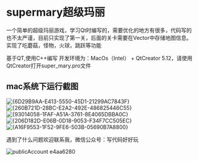 # supermary超级玛丽 

一个简单的超级玛丽游戏，学习Qt时编写的，需要优化的地方有很多，代码写的也不太严谨，目前只实现了第一关，后面的关卡需要在Vector中存储地图信息。
实现了吃蘑菇，怪物，火球，跳跃等功能

基于QT,使用C++编写
开发环境为：MacOs（Intel） + QtCreator 5.12，请使用QtCreator打开super_mary.pro文件

## mac系统下运行截图
![{6D29B9AA-E413-5550-45D1-21299AC7843F}](https://user-images.githubusercontent.com/63393116/113793329-9534c580-977a-11eb-8034-864b9ab6401f.JPG)
![{260B721D-28BC-E2A2-492E-486825446C55}](https://user-images.githubusercontent.com/63393116/113793359-a54ca500-977a-11eb-8e00-63bac1e4ba2a.JPG)
![{93014058-1FAF-A51A-3761-8E4065DBBA0C}](https://user-images.githubusercontent.com/63393116/113793375-b39ac100-977a-11eb-9bef-2f830171c52e.JPG)
![{206D182D-E06B-0D18-9053-F34F7CC505EC}](https://user-images.githubusercontent.com/63393116/113793400-c3b2a080-977a-11eb-9f50-44b7712d7dc3.JPG)
![{A16F9553-1F52-9FE6-503B-05690B7A8800}](https://user-images.githubusercontent.com/63393116/113793406-c8775480-977a-11eb-98fe-8082cbd393f8.JPG)

遇到了什么问题欢迎联系我，微信公众号：写代码好好玩

![publicAccount e4aa6280](https://user-images.githubusercontent.com/63393116/201521723-9da08dcd-a37a-44b4-bed5-02ddbde5d593.jpg)


